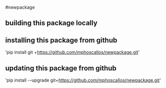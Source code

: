 #newpackage

## building this package locally

## installing this package from github
'pip install git +https://github.com/mphoscallos/newpackage.git'

## updating this package from github
'pip install --upgrade git+https://github.com/mphoscallos/newpackage.git'
